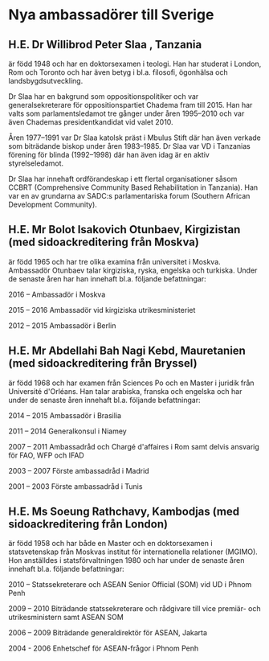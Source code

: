 # Nya ambassadörer till Sverige

## H.E. Dr Willibrod Peter Slaa , Tanzania

är född 1948 och har en doktorsexamen i teologi. Han har studerat i London, Rom och Toronto och har även betyg i bl.a. filosofi, ögonhälsa och landsbygdsutveckling.

Dr Slaa har en bakgrund som oppositionspolitiker och var generalsekreterare för oppositionspartiet Chadema fram till 2015\. Han har valts som parlamentsledamot tre gånger under åren 1995–2010 och var även Chademas presidentkandidat vid valet 2010\.

Åren 1977–1991 var Dr Slaa katolsk präst i Mbulus Stift där han även verkade som biträdande biskop under åren 1983–1985\. Dr Slaa var VD i Tanzanias förening för blinda (1992–1998\) där han även idag är en aktiv styrelseledamot.

Dr Slaa har innehaft ordförandeskap i ett flertal organisationer såsom CCBRT (Comprehensive Community Based Rehabilitation in Tanzania). Han var en av grundarna av SADC:s parlamentariska forum (Southern African Development Community).

## H.E. Mr Bolot Isakovich Otunbaev, Kirgizistan (med sidoackreditering från Moskva)

är född 1965 och har tre olika examina från universitet i Moskva. Ambassadör Otunbaev talar kirgiziska, ryska, engelska och turkiska. Under de senaste åren har han innehaft bl.a. följande befattningar:

2016 – Ambassadör i Moskva

2015 – 2016 Ambassadör vid kirgiziska utrikesministeriet

2012 – 2015 Ambassadör i Berlin

## H.E. Mr Abdellahi Bah Nagi Kebd, Mauretanien (med sidoackreditering från Bryssel)

är född 1968 och har examen från Sciences Po och en Master i juridik från Université d'Orléans. Han talar arabiska, franska och engelska och har under de senaste åren innehaft bl.a. följande befattningar:

2014 – 2015 Ambassadör i Brasilia

2011 – 2014 Generalkonsul i Niamey

2007 – 2011 Ambassadråd och Chargé d'affaires i Rom samt delvis ansvarig för FAO, WFP och IFAD

2003 – 2007 Förste ambassadråd i Madrid

2001 – 2003 Förste ambassadråd i Tunis

## H.E. Ms Soeung Rathchavy, Kambodjas (med sidoackreditering från London)

är född 1958 och har både en Master och en doktorsexamen i statsvetenskap från Moskvas institut för internationella relationer (MGIMO). Hon anställdes i statsförvaltningen 1980 och har under de senaste åren innehaft bl.a. följande befattningar:

2010 – Statssekreterare och ASEAN Senior Official (SOM) vid UD i Phnom Penh

2009 – 2010 Biträdande statssekreterare och rådgivare till vice premiär\- och utrikesministern samt ASEAN SOM

2006 – 2009 Biträdande generaldirektör för ASEAN, Jakarta

2004 \- 2006 Enhetschef för ASEAN\-frågor i Phnom Penh
